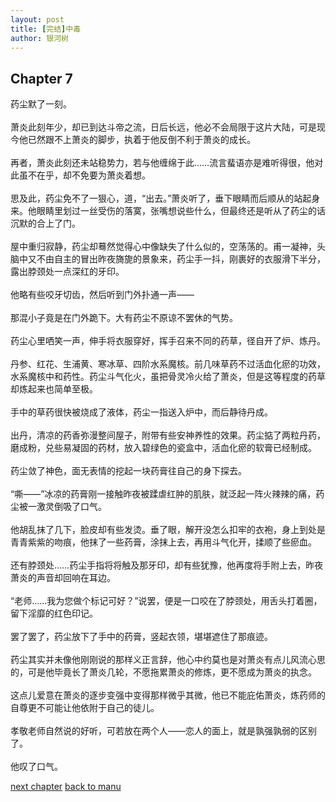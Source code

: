 ```yaml
---
layout: post
title: [完结]中毒
author: 银河树
---
```



## Chapter 7 

药尘默了一刻。<br><br>萧炎此刻年少，却已到达斗帝之流，日后长远，他必不会局限于这片大陆，可是现今他已然跟不上萧炎的脚步，执着于他反倒不利于萧炎的成长。<br><br>再者，萧炎此刻还未站稳势力，若与他缠绵于此……流言蜚语亦是难听得很，他对此虽不在乎，却不免要为萧炎着想。<br><br>思及此，药尘免不了一狠心，道，“出去。”萧炎听了，垂下眼睛而后顺从的站起身来。他眼睛里划过一丝受伤的落寞，张嘴想说些什么，但最终还是听从了药尘的话沉默的合上了门。<br><br>屋中重归寂静，药尘却蓦然觉得心中像缺失了什么似的，空荡荡的。甫一凝神，头脑中又不由自主的冒出昨夜旖旎的景象来，药尘手一抖，刚裹好的衣服滑下半分，露出脖颈处一点深红的牙印。<br><br>他略有些咬牙切齿，然后听到门外扑通一声——<br><br> 那混小子竟是在门外跪下。大有药尘不原谅不罢休的气势。<br><br>药尘心里哂笑一声，伸手将衣服穿好，挥手召来不同的药草，径自开了炉、炼丹。<br><br>丹参、红花、生浦黄、寒冰草、四阶水系魔核。前几味草药不过活血化瘀的功效，水系魔核中和药性。药尘斗气化火，虽把骨灵冷火给了萧炎，但是这等程度的药草却炼起来也简单至极。<br><br>手中的草药很快被烧成了液体，药尘一指送入炉中，而后静待丹成。<br><br>出丹，清凉的药香弥漫整间屋子，附带有些安神养性的效果。药尘掂了两粒丹药，磨成粉，兑些易凝固的药材，放入碧绿色的瓷盒中，活血化瘀的软膏已经制成。<br><br>药尘敛了神色，面无表情的挖起一块药膏往自己的身下探去。<br><br>“嘶——”冰凉的药膏刚一接触昨夜被蹂虐红肿的肌肤，就泛起一阵火辣辣的痛，药尘被一激灵倒吸了口气。<br><br>他胡乱抹了几下，脸皮却有些发烫。垂了眼，解开没怎么扣牢的衣袍，身上到处是青青紫紫的吻痕，他抹了一些药膏，涂抹上去，再用斗气化开，揉顺了些瘀血。<br><br>还有脖颈处……药尘手指将将触及那牙印，却有些犹豫，他再度将手附上去，昨夜萧炎的声音却回响在耳边。<br><br>“老师……我为您做个标记可好？”说罢，便是一口咬在了脖颈处，用舌头打着圈，留下淫靡的红色印记。<br><br>罢了罢了，药尘放下了手中的药膏，竖起衣领，堪堪遮住了那痕迹。<br><br>药尘其实并未像他刚刚说的那样义正言辞，他心中约莫也是对萧炎有点儿风流心思的，可是他毕竟长了萧炎几轮，不愿拖累萧炎的修炼，更不愿成为萧炎的执念。<br><br>这点儿爱意在萧炎的逐步变强中变得那样微乎其微，他已不能庇佑萧炎，炼药师的自尊更不可能让他依附于自己的徒儿。<br><br>孝敬老师自然说的好听，可若放在两个人——恋人的面上，就是孰强孰弱的区别了。<br><br>他叹了口气。

[next chapter](https://allforyanchen.github.io/2020/07/17/post-1-chapter-8.html)
[back to manu](https://allforyanchen.github.io/2020/07/17/post-1.html)
